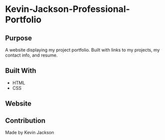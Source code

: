 # Kevin-Jackson-Professional-Portfolio

## Purpose
A website displaying my project portfolio. Built with links to my projects, my contact info, and resume.

## Built With
* HTML
* CSS

## Website


## Contribution
Made by Kevin Jackson
